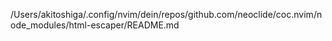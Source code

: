 /Users/akitoshiga/.config/nvim/dein/repos/github.com/neoclide/coc.nvim/node_modules/html-escaper/README.md